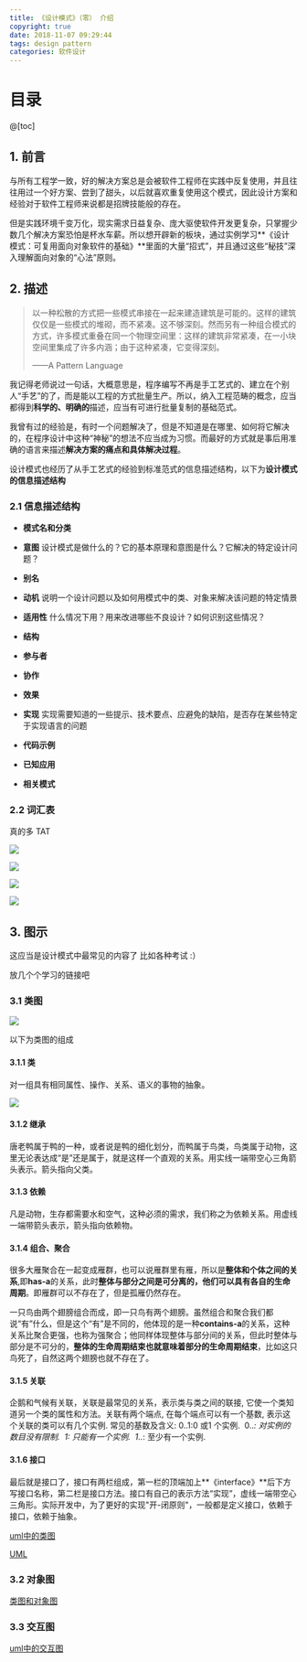 ```yaml
---
title: 《设计模式》（零） 介绍
copyright: true
date: 2018-11-07 09:29:44
tags: design pattern
categories: 软件设计
---
```


# 目录

@[toc]



## 1. 前言

与所有工程学一致，好的解决方案总是会被软件工程师在实践中反复使用，并且往往用过一个好方案、尝到了甜头，以后就喜欢重复使用这个模式，因此设计方案和经验对于软件工程师来说都是招牌技能般的存在。

但是实践环境千变万化，现实需求日益复杂、庞大驱使软件开发更复杂，只掌握少数几个解决方案恐怕是杯水车薪。所以想开辟新的板块，通过实例学习**《设计模式：可复用面向对象软件的基础》**里面的大量“招式”，并且通过这些“秘技”深入理解面向对象的“心法”原则。



## 2. 描述

> 以一种松散的方式把一些模式串接在一起来建造建筑是可能的。这样的建筑仅仅是一些模式的堆砌，而不紧凑。这不够深刻。然而另有一种组合模式的方式，许多模式重叠在同一个物理空间里：这样的建筑非常紧凑，在一小块空间里集成了许多内涵；由于这种紧凑，它变得深刻。
>
> ——A Pattern Language

我记得老师说过一句话，大概意思是，程序编写不再是手工艺式的、建立在个别人“手艺”的了，而是能以工程的方式批量生产。所以，纳入工程范畴的概念，应当都得到**科学的、明确的**描述，应当有可进行批量复制的基础范式。

我曾有过的经验是，有时一个问题解决了，但是不知道是在哪里、如何将它解决的，在程序设计中这种“神秘”的想法不应当成为习惯。而最好的方式就是事后用准确的语言来描述**解决方案的痛点和具体解决过程**。

设计模式也经历了从手工艺式的经验到标准范式的信息描述结构，以下为**设计模式的信息描述结构**



### 2.1 信息描述结构

- **模式名和分类**

- **意图**  设计模式是做什么的？它的基本原理和意图是什么？它解决的特定设计问题？

- **别名**

- **动机**  说明一个设计问题以及如何用模式中的类、对象来解决该问题的特定情景

- **适用性**  什么情况下用？用来改进哪些不良设计？如何识别这些情况？

- **结构**

- **参与者**

- **协作**

- **效果**

- **实现**  实现需要知道的一些提示、技术要点、应避免的缺陷，是否存在某些特定于实现语言的问题

- **代码示例**

- **已知应用**

- **相关模式**



### 2.2 词汇表 

真的多 TAT

![](https://raw.githubusercontent.com/ShortPupil/ShortPupil.github.io/hexo/source/_posts/pictures/cihuibiao1.PNG)

![](https://raw.githubusercontent.com/ShortPupil/ShortPupil.github.io/hexo/source/_posts/pictures/cihuibiao2.PNG)

![](https://raw.githubusercontent.com/ShortPupil/ShortPupil.github.io/hexo/source/_posts/pictures/cihuibiao3.PNG)

![](https://raw.githubusercontent.com/ShortPupil/ShortPupil.github.io/hexo/source/_posts/pictures/cihuibiao4.PNG)



## 3. 图示

这应当是设计模式中最常见的内容了 比如各种考试 :）

放几个个学习的链接吧

### 3.1 类图

![](https://raw.githubusercontent.com/ShortPupil/ShortPupil.github.io/hexo/source/_posts/pictures/class_pic.png)

以下为类图的组成



#### 3.1.1 类

对一组具有相同属性、操作、关系、语义的事物的抽象。

![](https://raw.githubusercontent.com/ShortPupil/ShortPupil.github.io/hexo/source/_posts/pictures/class_introduction.png)



#### 3.1.2 继承

唐老鸭属于鸭的一种，或者说是鸭的细化划分，而鸭属于鸟类，鸟类属于动物，这里无论表达成“是”还是属于，就是这样一个直观的关系。用实线一端带空心三角箭头表示。箭头指向父类。

 

#### 3.1.3 依赖

凡是动物，生存都需要水和空气，这种必须的需求，我们称之为依赖关系。用虚线一端带箭头表示，箭头指向依赖物。

 

#### 3.1.4 组合、聚合

 很多大雁聚合在一起变成雁群，也可以说雁群里有雁，所以是**整体和个体之间的关系**,即**has-a**的关系，此时**整体与部分之间是可分离的，他们可以具有各自的生命周期**。即雁群可以不存在了，但是孤雁仍然存在。

一只鸟由两个翅膀组合而成，即一只鸟有两个翅膀。虽然组合和聚合我们都说“有”什么，但是这个“有”是不同的，他体现的是一种**contains-a**的关系，这种关系比聚合更强，也称为强聚合；他同样体现整体与部分间的关系，但此时整体与部分是不可分的，**整体的生命周期结束也就意味着部分的生命周期结束**，比如这只鸟死了，自然这两个翅膀也就不存在了。

 

#### 3.1.5 关联

企鹅和气候有关联，关联是最常见的关系，表示类与类之间的联接, 它使一个类知道另一个类的属性和方法。关联有两个端点, 在每个端点可以有一个基数, 表示这个关联的类可以有几个实例. 
 常见的基数及含义: 0..1:0 或1 个实例. 
​                                  0..*: 对实例的数目没有限制. 
​                                  1: 只能有一个实例. 
​                                  1..*: 至少有一个实例. 



#### 3.1.6 接口

最后就是接口了，接口有两栏组成，第一栏的顶端加上**《interface》**后下方写接口名称，第二栏是接口方法。接口有自己的表示方法“实现”，虚线一端带空心三角形。实际开发中，为了更好的实现"开-闭原则"，一般都是定义接口，依赖于接口，依赖于抽象。

 

[uml中的类图](https://blog.csdn.net/wangdingqiaoit/article/details/12119293)

[UML](https://www.cnblogs.com/jisijie/p/5062109.html)



### 3.2 对象图

[类图和对象图](https://blog.csdn.net/mj_ww/article/details/53020346)



### 3.3 交互图



[uml中的交互图](https://blog.csdn.net/king110108/article/details/78217816)

